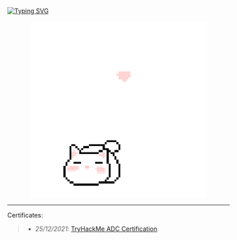 [![Typing SVG](https://readme-typing-svg.herokuapp.com?color=%23FFFFFF&size=50&center=true&width=1000&height=500&lines=Hi%2C+I'm+HuuAnnnn)](https://git.io/typing-svg)

<p align="center">
 <img src="cat_intro.gif" />
</p>

___

Certificates:
>- *25/12/2021*: [TryHackMe ADC Certification](https://tryhackme-certificates.s3-eu-west-1.amazonaws.com/THM-HKVVJOIWJA.png)
